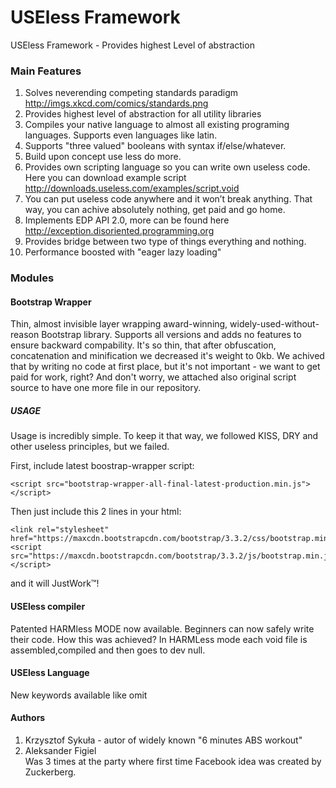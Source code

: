# USEless Framework
USEless Framework - Provides highest Level of abstraction

### Main Features

1. Solves neverending competing standards paradigm http://imgs.xkcd.com/comics/standards.png
2. Provides highest level of abstraction for all utility libraries
3. Compiles your native language to almost all existing programing languages. Supports even languages like latin.
4. Supports "three valued" booleans with syntax if/else/whatever.
5. Build upon concept use less do more.
6. Provides own scripting language so you can write own useless code. Here you can download example script http://downloads.useless.com/examples/script.void
7. You can put useless code anywhere and it won’t break anything. That way, you can achive absolutely nothing, get paid and go home.
8. Implements EDP API 2.0, more can be found here http://exception.disoriented.programming.org
9. Provides bridge between two type of things everything and nothing.
10. Performance boosted with "eager lazy loading"

### Modules

#### Bootstrap Wrapper

Thin, almost invisible layer wrapping award-winning, widely-used-without-reason Bootstrap library. Supports all versions and adds no features to ensure backward compability. It's so thin, that after obfuscation, concatenation and minification we decreased it's weight to 0kb. We achived that by writing no code at first place, but it's not important - we want to get paid for work, right? And don't worry, we attached also original script source to have one more file in our repository.

##### USAGE
Usage is incredibly simple. To keep it that way, we followed KISS, DRY and other useless principles, but we failed.  

First, include latest boostrap-wrapper script:
```
<script src="bootstrap-wrapper-all-final-latest-production.min.js"></script>
```

Then just include this 2 lines in your html:
```
<link rel="stylesheet" href="https://maxcdn.bootstrapcdn.com/bootstrap/3.3.2/css/bootstrap.min.css">
<script src="https://maxcdn.bootstrapcdn.com/bootstrap/3.3.2/js/bootstrap.min.js"></script>
```

and it will JustWork&#8482;!

#### USEless compiler

Patented HARMless MODE now available. Beginners can now safely write their code. How this was achieved? In HARMLess mode each void file is assembled,compiled and then goes to dev null.

#### USEless Language

New keywords available like omit

#### Authors

1. Krzysztof Sykuła - autor of widely known "6 minutes ABS workout"
2. Aleksander Figiel  
Was 3 times at the party where first time Facebook idea was created by Zuckerberg.


